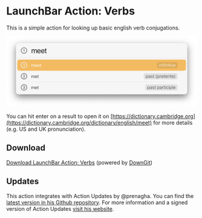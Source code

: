 # LaunchBar Action: Verbs

This is a simple action for looking up basic english verb conjugations. 

<img src="01.png" width="600"/> 

You can hit enter on a result to open it on [https://dictionary.cambridge.org](https://dictionary.cambridge.org/dictionary/english/meet) for more details (e.g. US and UK pronunciation). 

## Download

[Download LaunchBar Action: Verbs](https://minhaskamal.github.io/DownGit/#/home?url=https://github.com/Ptujec/LaunchBar/tree/master/Verbs-Action) (powered by [DownGit](https://github.com/MinhasKamal/DownGit))

## Updates

This action integrates with Action Updates by @prenagha. You can find the [latest version in his Github repository](https://github.com/prenagha/launchbar). For more information and a signed version of Action Updates [visit his website](https://renaghan.com/launchbar/action-updates/).